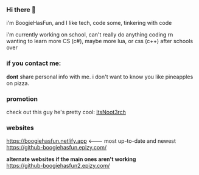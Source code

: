 ### Hi there 👋
i'm BoogieHasFun, and I like tech, code some, tinkering with code

i'm currently working on school, can't really do anything coding rn <br>
wanting to learn more CS (c#), maybe more lua, or css (c++) after schools over

### if you contact me:
**dont** share personal info with me. i don't want to know you like pineapples on pizza.

### promotion <br>
check out this guy he's pretty cool: [ItsNoot3rch](https://youtube.com/@ItsNoot3rch)

### websites
https://boogiehasfun.netlify.app <--- most up-to-date and newest
<br>
https://github-boogiehasfun.epizy.com/ <br>

<b> alternate websites if the main ones aren't working </b> <br>
https://github-boogiehasfun2.epizy.com/
